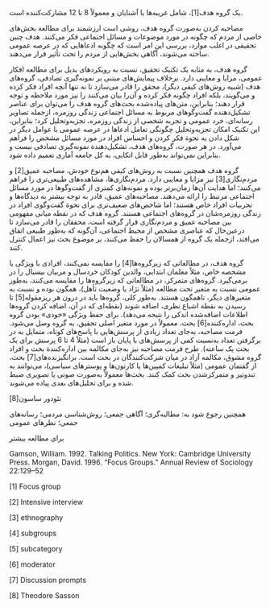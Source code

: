   یک گروه هدف[1]، شامل غریبه‌ها یا آشنایان و معمولاً 8 تا 12 مشارکت‌کننده است.

مصاحبه کردن به‌صورت گروه هدف، روشی است ارزشمند برای مطالعة بخش‌های خاصی از مردم که چگونه در مورد موضوعات و مسائل اجتماعی فکر می‌کنند. هدف چنین تحقیقی در اغلب موارد، بررسی این امر است که چگونه ادعاهایی که در عرصه عمومی ساخته می‌شوند، آگاهی بخش‌هایی از مردم را تحت تأثیر قرار می‌دهند.

گروه هدف، به مثابه یک تکنیک تحقیق، نسبت به رویکردهای بدیل برای مطالعه افکار عمومی، مزایا و معایبی دارد. برخلاف پیمایش‌های مبتنی بر نمونه‌گیری تصادفی، گروه‌های هدف (شبیه روش‌های کیفی دیگر)، محقق را قادر می‌سازد تا نه تنها آنچه افراد فکر کرده و می‌گویند، بلکه افراد چگونه فکر کرده و آن‌را بیان می‌کنند را نیز مورد ملاحظه و توجه قرار دهند؛ بنابراین، متن‌های پیاده‌شده بحث‌های گروه هدف را می‌توان برای عناصر تشکیل‌دهنده گفت‌وگوهای مربوط به مسائل اجتماعی زندگی روزمره، ازجمله تصاویر رسانه‌ای، خرد عمومی و تجربه شخصی از زندگی روزمره، تجزیه‌وتحلیل کرد؛ بنابراین، این تکنیک امکان تجزیه‌وتحلیل چگونگی تعامل ادعاها در عرصه عمومی با عوامل دیگر در شکل دادن به نحوة فکر کردن و احساس افراد در مورد مسائل مشخص را فراهم می‌آورد. در هر صورت، گروه‌های هدف، تشکیل‌دهندة نمونه‌گیری تصادفی نیست و بنابراین نمی‌تواند به‌طور قابل اتکایی، به کل جامعه آماری تعمیم داده شود.

 گروه هدف همچنین نسبت به روش‌های کیفی هم‌نوع خودش، مصاحبه عمیق[2] و مردم‌نگاری[3] نیز مزایا و معایبی دارد. مردم‌نگاری‌ها، مشاهده‌های طبیعی‌تری را فراهم می‌کنند؛ اما هدایت آن‌ها زمان‌برتر بوده و نمونه‌های کمتری از گفت‌وگوها در مورد مسائل اجتماعی مرتبط را ارائه می‌دهند. مصاحبه‌های عمیق، قادر به توجه بیشتر به دیدگاه‌ها و تجربیات افراد خاص هستند؛ اما شاخص‌های ضعیف‌تری برای نحوة گفت‌وگوی افراد در زندگی روزمره‌شان در گروه‌های اجتماعی هستند. گروه هدف که در نقطه میانی مفهومی بین مصاحبه عمیق و مردم‌نگاری قرار گرفته است، محققان را قادر می‌سازد تا درعین‌حال که عناصری مشخص از محیط اجتماعی، آن‌گونه که به‌طور طبیعی اتفاق می‌افتد، ازجمله یک گروه از همسالان را حفظ می‌کنند، بر موضوع بحث نیز اعمال کنترل کنند.

 گروه هدف، در مطالعاتی که زیرگروه‌ها[4] را مقایسه نمی‌کنند، افرادی با ویژگی یا مشخصه خاص، مثلاً معلمان ابتدایی، والدین کودکان خردسال و مربیان بیسبال را در برمی‌گیرد. گروه‌های متمرکز، در مطالعاتی که زیرگروه‌ها را مقایسه می‌کنند، به‌طور عمومی نسبت به متغیر تحت مطالعه (مثلاً نژاد یا وضعیت تأهل)، همگون بوده و نسبت به متغیرهای دیگر، ناهمگون هستند. به‌طور کلی، گروه‌ها باید در درون هر ریزمقوله[5] تا رسیدن به نقطة اشباع نظری، اضافه شوند (نقطه‌ای که در آن، اضافه کردن گروه‌ها اطلاعات اضافه‌شده اندکی را نتیجه می‌دهد). برای حفظ ویژگی «خودی» بودن گروه بحث، اداره‌کننده[6] بحث، معمولاً در مورد متغیر اصلی تحقیق، به گروه وصل می‌شود. فرمت مصاحبه، به‌جای تعداد زیادی از پرسش‌هایی با پاسخ‌های کوتاه، متمایل به در برگرفتن تعداد به‌نسبت کمی از پرسش‌های با پایان باز است (مثلاً 4 تا 6 پرسش برای یک بحث یک ساعته). طرح فرمت مصاحبه نیز به‌جای مکالمه بین اداره‌کنندة بحث و افراد گروه مشوق، مکالمه آزاد در میان شرکت‌کنندگان در بحث است. برانگیزنده‌های[7] بحث، از گفتمان عمومی (مثلاً تبلیغات کمپین‌ها یا کارتون‌ها و پوسترهای سیاسی)، می‌توانند به تندوتیز و متمرکزشدن بحث کمک کنند. بحث‌ها معمولاً به‌صورت صوتی یا تصویری ضبط ‌شده و برای تحلیل‌های بعدی پیاده می‌شوند.

 تئودور ساسون[8]

 همچنین رجوع شود به: مطالبه‌گری؛ آگاهی جمعی؛ روش‌شناسی مردمی؛ رسانه‌های جمعی؛ نظرهای عمومی

برای مطالعه بیشتر

Gamson, William. 1992. Talking Politics. New York: Cambridge University Press. Morgan, David. 1996. “Focus Groups.” Annual Review of Sociology 22:129–52

 [1] Focus group

[2] Intensive interview

[3] ethnography

 [4] subgroups

[5] subcategory

[6] moderator

[7] Discussion prompts

[8] Theodore Sasson

 

 

 

 
